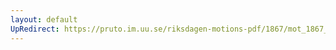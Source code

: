```yaml
---
layout: default
UpRedirect: https://pruto.im.uu.se/riksdagen-motions-pdf/1867/mot_1867__ak__188/mot_1867__ak__188-002.pdf
---
```

